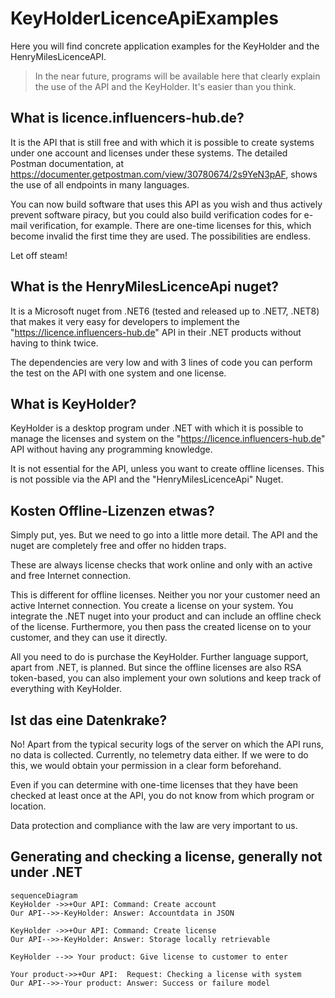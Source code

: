 

# KeyHolderLicenceApiExamples
Here you will find concrete application examples for the KeyHolder and the HenryMilesLicenceAPI.

> In the near future, programs will be available here that clearly
> explain the use of the API and the KeyHolder. It's easier than you
> think.

## What is licence.influencers-hub.de?
It is the API that is still free and with which it is possible to create systems under one account and licenses under these systems. The detailed Postman documentation, at https://documenter.getpostman.com/view/30780674/2s9YeN3pAF, shows the use of all endpoints in many languages.

You can now build software that uses this API as you wish and thus actively prevent software piracy, but you could also build verification codes for e-mail verification, for example. There are one-time licenses for this, which become invalid the first time they are used. The possibilities are endless.

Let off steam!



## What is the HenryMilesLicenceApi nuget?
It is a Microsoft nuget from .NET6 (tested and released up to .NET7, .NET8) that makes it very easy for developers to implement the "https://licence.influencers-hub.de" API in their .NET products without having to think twice.

The dependencies are very low and with 3 lines of code you can perform the test on the API with one system and one license.

## What is KeyHolder?
KeyHolder is a desktop program under .NET with which it is possible to manage the licenses and system on the "https://licence.influencers-hub.de" API without having any programming knowledge.

It is not essential for the API, unless you want to create offline licenses. This is not possible via the API and the "HenryMilesLicenceApi" Nuget.

## Kosten Offline-Lizenzen etwas?
Simply put, yes. But we need to go into a little more detail. The API and the nuget are completely free and offer no hidden traps.

These are always license checks that work online and only with an active and free Internet connection.

This is different for offline licenses. Neither you nor your customer need an active Internet connection. You create a license on your system. You integrate the .NET nuget into your product and can include an offline check of the license. Furthermore, you then pass the created license on to your customer, and they can use it directly.

All you need to do is purchase the KeyHolder. Further language support, apart from .NET, is planned. But since the offline licenses are also RSA token-based, you can also implement your own solutions and keep track of everything with KeyHolder.

## Ist das eine Datenkrake?
No! Apart from the typical security logs of the server on which the API runs, no data is collected. Currently, no telemetry data either. If we were to do this, we would obtain your permission in a clear form beforehand.

Even if you can determine with one-time licenses that they have been checked at least once at the API, you do not know from which program or location.

Data protection and compliance with the law are very important to us.

## Generating and checking a license, generally not under .NET
```mermaid
sequenceDiagram
KeyHolder ->>+Our API: Command: Create account
Our API-->>-KeyHolder: Answer: Accountdata in JSON

KeyHolder ->>+Our API: Command: Create license
Our API-->>-KeyHolder: Answer: Storage locally retrievable

KeyHolder -->> Your product: Give license to customer to enter

Your product->>+Our API:  Request: Checking a license with system 
Our API-->>-Your product: Answer: Success or failure model
```